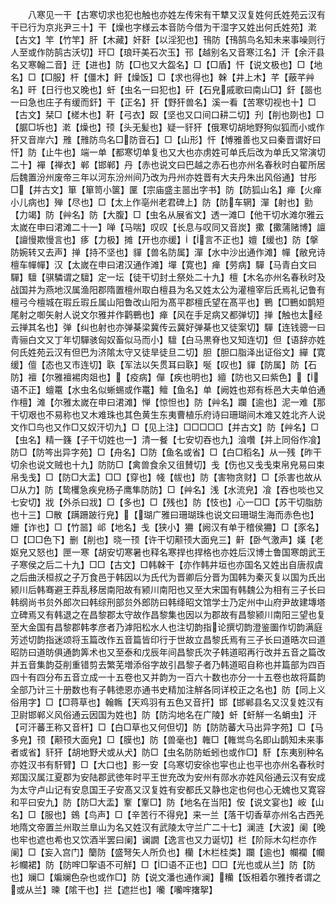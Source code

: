 <!-- { "loadSidebar": true } -->
　　八寒见一干【古寒切求也犯也触也亦姓左传宋有干犨又汉复姓何氏姓苑云汉有干已行为京兆尹三十】干【燥也字様云本音防今借为干湿字又姓出何氏姓苑】漧【古文】竿【竹竿】肝【木藏】奸姧【以淫犯也】鳱防【鳱鹄鸟名知未来事噪则行人至或作防鹄古沃切】玕□【琅玕美石次玉】邗【越别名又音寒江名】汗【余汗县名又寒翰二音】迀【进也】防【□也又大盌名】□【□盾】忓【说文极也】□【地名】□【□服】杆【僵木】飦【燥饭】□【求也得也】榦【井上木】芊【蔽芊艸名】旰【日行也又晚也】虷【虫名一曰犯也】矸【石皃戚歌曰南山□】釬【噐也一曰急也庄子有缓而釬】干【正名】犴【野犴兽名】溪一看【苦寒切视也十】□【古文】栞□【槎木也】靬【弓衣】臤【坚也又口间口耕二切】刋【削也剟也】□【腒□坼也】漧【燥也】顸【头无髪也】疑一豻犴【俄寒切胡地野狗似狐而小或作犴又音岸六】雃【雃防鸟名□防音石】□【山形】忓【愽雅善也又曰秦晋谓好曰忓】防【止牛也】端一单【都寒切单复也又大也亦虏姓可单氏后改为单氏又常演切二十】襌【禅衣】郸【邯郸】丹【赤也说文曰巴越之赤石也亦州名春秋时白翟所居后魏置汾州废帝三年以河东汾州间乃改为丹州亦姓晋有大夫丹朱出风俗通】甘彤□【并古文】箪【箪笥小箧】匰【宗庙盛主噐出字书】防【防狐山名】瘅【火瘅小儿病也】殚【尽也】□【太上作亳州老君碑上】防【防车辋】潬【射也】勯【力竭】防【艸名】防【大腹】□【虫名从展省文】透一滩□【他干切水滩尔雅云太嵗在申曰涒滩二十一】啴【马喘】叹叹【长息与叹同又音炭】擹【擹蒲赌博】譠【譠慢欺慢言也】痑【力极】摊【开也亦缓】【言不正也】嬗【缓也】防【搫防婉转又去声】掸【持不坚也】貚【兽名防属】潬【水中沙出通作滩】幝【敝皃诗檀车幝幝】汉【太嵗在申曰涒汉通作滩】墠【寛也】瘅【劳病】驒【马青白文曰驒】驙【骐驎谓之驙】定一坛【徒干切封土祭处二十九】檀【木名亦州名春秋时及战国并为燕地汉属渔阳郡隋置檀州取白檀县为名又姓太公为灌檀宰后氏焉礼记鲁有檀弓今檀城在瑕丘瑕丘属山阳鲁改山阳为髙平郡檀氏望在髙平也】鷤【□鷤如鹊短尾射之啣矢射人说文尔雅并作鹳鷤也】瘅【风在手足病又都弹切】掸【触也太经云掸其名也】弹【纠也射也亦弹棊梁冀传云冀好弹棊也又徒案切】驒【连钱骢一曰青骊白文又丁年切驒骇匈奴畜似马而小】驙【白马黒脊也又知连切】但【语辞亦姓何氏姓苑云汉有但巴为济隂太守又徒旱徒旦二切】胆【胆口脂泽出证俗文】繟【寛缓】儃【态也又市连切】聅【军法以矢贯耳曰聅】唌【叹也】貚【防属】防【石防】襢【尔雅襢裼肉爼也】【疫病】僤【疾也明也】繵【防也又曰紫色】【语不正】蟺鼍【水虫名似蜥蜴或作鼍】鳣【鱼名】单【阙姓也郑有栎邑大夫单伯通作檀】滩【尔雅太嵗在申曰涒滩】惮【惊怛也】防【艸名】躝【逾也】泥一难【那干切艰也不易称也又木难珠也其色黄生东夷曹植乐府诗曰珊瑚间木难又姓北齐人说文作□鸟也又作□又奴汗切九】□【见上注】□□□□□【并古文】防【艸名】□【虫名】精一籛【子干切姓也一】清一餐【七安切吞也九】湌囋【并上同俗作飡】防□【防笒出异字苑】□【舟名】□防【鱼名或省】□【白□稻名】从一残【昨干切余也说文贼也十九】防防□【禽兽食余又徂賛切】戋【伤也又戋戋束帛皃易曰束帛戋戋】□【防□大盂】□□【穿也】帴【帗也】防【害物贪财】□【杀害也故从□从力】防【鸷欔急疾皃杨子鹰隼防防】□【艸名】浅【水流皃】飡【吞也啖也又七安切】戕【外杀曰戕】□【多也】□【残也】防【忮也】心一□□【苏干切脂肪也十三】□散【蹒跚跛行皃】【瑚广雅曰珊瑚珠也说文曰珊瑚生海而赤色也】姗【诈也】□【竹噐】邖【地名】戋【狭小】狦【阙汉有单于稽侯狦】□【豕名】□【□□色下】删【削也】晓一顸【许干切颟顸大面皃三】鼾【卧气激声】嫨【老妪皃又怒也】匣一寒【胡安切寒暑也释名寒捍也捍格也亦姓后汉博士鲁国寒朗武王子寒侯之后二十九】□□【古文】□韩榦干【亦作韩井垣也亦国名又姓出自唐叔虞之后曲沃桓叔之子万食邑于韩因以为氏代为晋卿后分晋为国韩为秦灭复以国为氏出颍川后韩骞避王莽乱移居南阳故有颍川南阳也又至大宋国有韩魏公为相有三子长曰韩纲尚书贠外郎次曰韩综刑部贠外郎防曰韩绛昭文馆学士乃定州中山府尹故建塼塔立碑焉又有韩退之在昌黎郡太守故作昌黎集也因以为郡故有昌黎颍川南阳三望也复至大金国有昌黎郡韩孝彦者乃滹阳松水人也注切韵指论撰切韵澄鉴圗作切韵满庭芳述切韵指迷颂将玉篇改作五音篇皆印行于世故立昌黎氏焉有三子长曰道晧次曰道昭防曰道昉俱通韵筭术也又至泰和戊辰年间昌黎氏次子韩道昭再行改并五音之篇改并五音集韵芟削重错剪去繁芜増添俗字故引昌黎子者乃韩道昭自称也并篇部为四百四十有四分布五音立成一十五卷也又并韵为一百六十数也亦分一十五卷也故将萹韵全部乃计三十册数也有子韩徳恩亦通书史精加注觧各同详校正之名也】防【同上义俗用字】□【□蒋草也】翰鶾【天鸡羽有五色又音扞】邯【邯郸县名又汉复姓汉有卫尉邯郸义风俗通云因国为姓也】防【防沟地名在广陵】虷【虷觧一名蜎虫】汗【可汗蕃王称又音杆】□【白□草也又何但切】防【防防蕃大马出异字苑】□【马多皃】顸【颟顸大面皃】□【膜也】防【兽毫也】雗□【雗鸴鸟名即山鹊知未来事者或省】豻犴【胡地野犬或从犬】防□【虫名防防蚯蚓也或作□】馯【东夷别种名亦姓汉书有馯臂】□【大口也】影一安【乌寒切安徐也寜也止也平也亦州名春秋时郑国汉属江夏郡为安陆郡武徳年时平王世充改为安州有郧水亦姓风俗通云汉有安成为太守卢山记有安息国王子安髙又汉复姓有安都氏又静也定也何也心无媿也又寛容和平曰安九】防【防□大盂】鞌【鞌□】防【地名在当阳】侒【说文宴也】峖【山名】□【服也】鴳【鸟声】□【辛苦行不得皃】来一兰【落干切香草亦州名古西羌地隋文帝置兰州取兰臯山为名又姓汉有武陵太守兰广二十七】澜涟【大波】阑【晚也牢也遮也希也又饮酒半罢曰阑】谰譋【逸言也又力诞切】栏【阶际木勾栏亦作阑】□【妄入宫门】籣防【盛弩矢人所负也】欗【木栏桂类】躝【逾也】幱襴【幱衫幱裙】防【防哰□挐语不可觧】□【□语不正也】□□【光也或从兰】防【防也】斓□【斒斓色杂也或作□】防【说文潘也通作澜】糷【饭相着尔雅抟者谓之或从兰】暕【隂干也】拦【遮拦也】囒【囒哰撦挐】
